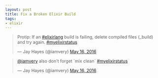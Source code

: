```yaml
---
layout: post
title: Fix a Broken Elixir Build
tags:
- elixir
---
```


<blockquote class="twitter-tweet" data-lang="en"><p lang="en" dir="ltr">Protip: If an <a href="https://twitter.com/hashtag/elixirlang?src=hash">#elixirlang</a> build is failing, delete compiled files (_build) and try again. <a href="https://twitter.com/hashtag/myelixirstatus?src=hash">#myelixirstatus</a></p>&mdash; Jay Hayes (@iamvery) <a href="https://twitter.com/iamvery/status/732318078483218435">May 16, 2016</a></blockquote>
<script async src="//platform.twitter.com/widgets.js" charset="utf-8"></script>

<blockquote class="twitter-tweet" data-lang="en"><p lang="en" dir="ltr"><a href="https://twitter.com/iamvery">@iamvery</a> also don&#39;t forget `mix clean` <a href="https://twitter.com/hashtag/myelixirstatus?src=hash">#myelixirstatus</a></p>&mdash; Jay Hayes (@iamvery) <a href="https://twitter.com/iamvery/status/732326435948531713">May 16, 2016</a></blockquote>
<script async src="//platform.twitter.com/widgets.js" charset="utf-8"></script>
